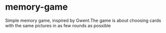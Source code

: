 # memory-game
Simple memory game, inspired by Gwent.The game is about choosing cards with the same pictures in as few rounds as possible
